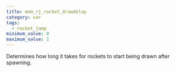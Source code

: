 ```yaml
---
title: mom_rj_rocket_drawdelay
category: var
tags:
  - rocket jump
minimum_value: 0
maximum_value: 1
---
```


Determines how long it takes for rockets to start being drawn after spawning.